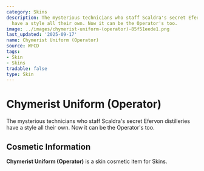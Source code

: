 ```yaml
---
category: Skins
description: The mysterious technicians who staff Scaldra's secret Efervon distilleries
  have a style all their own. Now it can be the Operator's too.
image: ../images/chymerist-uniform-(operator)-85f51eede1.png
last_updated: '2025-09-17'
name: Chymerist Uniform (Operator)
source: WFCD
tags:
- Skin
- Skins
tradable: false
type: Skin
---
```


# Chymerist Uniform (Operator)

The mysterious technicians who staff Scaldra's secret Efervon distilleries have a style all their own. Now it can be the Operator's too.

## Cosmetic Information

**Chymerist Uniform (Operator)** is a skin cosmetic item for Skins.

